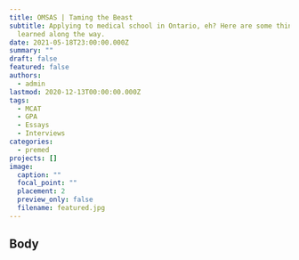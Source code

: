 ```yaml
---
title: OMSAS | Taming the Beast
subtitle: Applying to medical school in Ontario, eh? Here are some things I
  learned along the way.
date: 2021-05-18T23:00:00.000Z
summary: ""
draft: false
featured: false
authors:
  - admin
lastmod: 2020-12-13T00:00:00.000Z
tags:
  - MCAT
  - GPA
  - Essays
  - Interviews
categories:
  - premed
projects: []
image:
  caption: ""
  focal_point: ""
  placement: 2
  preview_only: false
  filename: featured.jpg
---
```

## Body
